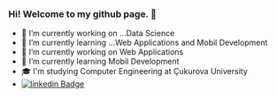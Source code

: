 ### Hi! Welcome to my github page. 👋


- 🔭 I’m currently working on ...Data Science
- 🌱 I’m currently learning ...Web Applications and Mobil Development
- 🔭 I’m currently working on Web Applications
- 🌱 I’m currently learning Mobil Development
- 🎓 I'm studying Computer Engineering at Çukurova University
- [![linkedin Badge](https://img.shields.io/badge/-linkedin-3584c1?style=flat-quare&labelColor=3584c1&logo=linkedin&logoColor=3584c1white&link=link)](https://www.linkedin.com/in/emre-ceylan-uysal/)
